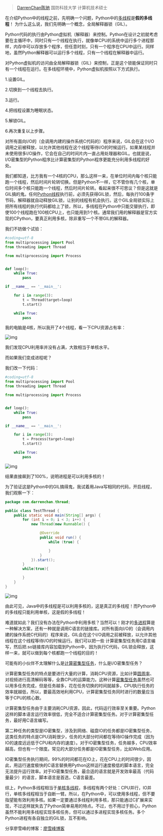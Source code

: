 > [DarrenChan陈驰](https://www.zhihu.com/people/chen-chi-40-92) 国防科技大学 计算机技术硕士

在介绍Python中的线程之前，先明确一个问题，Python中的[多线程](https://www.zhihu.com/search?q=多线程&search_source=Entity&hybrid_search_source=Entity&hybrid_search_extra={"sourceType"%3A"answer"%2C"sourceId"%3A269526476})是**假的多线程**！ 为什么这么说，我们先明确一个概念，全局解释器锁（GIL）。

Python代码的执行由Python虚拟机（解释器）来控制。Python在设计之初就考虑要在主循环中，同时只有一个线程在执行，就像单CPU的系统中运行多个进程那样，内存中可以存放多个程序，但任意时刻，只有一个程序在CPU中运行。同样地，虽然Python解释器可以运行多个线程，只有一个线程在解释器中运行。

对Python虚拟机的访问由全局解释器锁（GIL）来控制，正是这个锁能保证同时只有一个线程在运行。在多线程环境中，Python虚拟机按照以下方式执行。

1.设置GIL。

2.切换到一个线程去执行。

3.运行。

4.把线程设置为睡眠状态。

5.解锁GIL。

6.再次重复以上步骤。

对所有面向I/O的（会调用内建的操作系统C代码的）程序来说，GIL会在这个I/O调用之前被释放，以允许其他线程在这个线程等待I/O的时候运行。如果某线程并未使用很多I/O操作，它会在自己的时间片内一直占用处理器和GIL。也就是说，I/O密集型的Python程序比计算密集型的Python程序更能充分利用多线程的好处。

我们都知道，比方我有一个4核的CPU，那么这样一来，在单位时间内每个核只能跑一个线程，然后时间片轮转切换。但是Python不一样，它不管你有几个核，单位时间多个核只能跑一个线程，然后时间片轮转。看起来很不可思议？但是这就是GIL搞的鬼。任何[Python线程](https://www.zhihu.com/search?q=Python线程&search_source=Entity&hybrid_search_source=Entity&hybrid_search_extra={"sourceType"%3A"answer"%2C"sourceId"%3A269526476})执行前，必须先获得GIL锁，然后，每执行100条字节码，解释器就自动释放GIL锁，让别的线程有机会执行。这个GIL全局锁实际上把所有线程的执行代码都给上了锁，所以，多线程在Python中只能交替执行，即使100个线程跑在100核CPU上，也只能用到1个核。通常我们用的解释器是官方实现的CPython，要真正利用多核，除非重写一个不带GIL的解释器。

我们不妨做个试验：

```python
#coding=utf-8
from multiprocessing import Pool
from threading import Thread

from multiprocessing import Process


def loop():
    while True:
        pass

if __name__ == '__main__':

    for i in range(3):
        t = Thread(target=loop)
        t.start()

    while True:
        pass
```

我的电脑是4核，所以我开了4个线程，看一下CPU资源占有率：

![img](https://gitee.com/yzketx/image-markdown/raw/master/img/202111302220235.jpeg)

我们发现CPU利用率并没有占满，大致相当于单核水平。

而如果我们变成进程呢？

我们改一下代码：

```python
#coding=utf-8
from multiprocessing import Pool
from threading import Thread

from multiprocessing import Process


def loop():
    while True:
        pass

if __name__ == '__main__':

    for i in range(3):
        t = Process(target=loop)
        t.start()

    while True:
        pass
```

![img](https://gitee.com/yzketx/image-markdown/raw/master/img/202111302220169.jpeg)

结果直接飙到了100%，说明进程是可以利用多核的！

为了验证这是Python中的GIL搞得鬼，我试着用Java写相同的代码，开启线程，我们观察一下：

```java
package com.darrenchan.thread;

public class TestThread {
    public static void main(String[] args) {
        for (int i = 0; i < 3; i++) {
            new Thread(new Runnable() {

                @Override
                public void run() {
                    while (true) {

                    }
                }
            }).start();
        }
        while(true){

        }
    }
}
```



![img](https://gitee.com/yzketx/image-markdown/raw/master/img/202111302220346.jpeg)

由此可见，Java中的多线程是可以利用多核的，这是真正的多线程！而Python中的多线程只能利用单核，这是假的多线程！

难道就如此？我们没有办法在Python中利用多核？当然可以！刚才的[多进程](https://www.zhihu.com/search?q=多进程&search_source=Entity&hybrid_search_source=Entity&hybrid_search_extra={"sourceType"%3A"answer"%2C"sourceId"%3A269526476})算是一种解决方案，还有一种就是调用C语言的链接库。对所有面向I/O的（会调用内建的操作系统C代码的）程序来说，GIL会在这个I/O调用之前被释放，以允许其他线程在这个线程等待I/O的时候运行。我们可以把一些 计算密集型任务用C语言编写，然后把.so链接库内容加载到Python中，因为执行C代码，GIL锁会释放，这样一来，就可以做到每个核都跑一个线程的目的！

可能有的小伙伴不太理解什么是[计算密集型任务](https://www.zhihu.com/search?q=计算密集型任务&search_source=Entity&hybrid_search_source=Entity&hybrid_search_extra={"sourceType"%3A"answer"%2C"sourceId"%3A269526476})，什么是I/O密集型任务？

计算密集型任务的特点是要进行大量的计算，消耗CPU资源，比如计算[圆周率](https://www.zhihu.com/search?q=圆周率&search_source=Entity&hybrid_search_source=Entity&hybrid_search_extra={"sourceType"%3A"answer"%2C"sourceId"%3A269526476})、对视频进行高清解码等等，全靠CPU的运算能力。这种计算[密集型任务](https://www.zhihu.com/search?q=密集型任务&search_source=Entity&hybrid_search_source=Entity&hybrid_search_extra={"sourceType"%3A"answer"%2C"sourceId"%3A269526476})虽然也可以用多任务完成，但是任务越多，花在任务切换的时间就越多，CPU执行任务的效率就越低，所以，要最高效地利用CPU，计算密集型任务同时进行的数量应当等于CPU的核心数。

计算密集型任务由于主要消耗CPU资源，因此，代码运行效率至关重要。Python这样的脚本语言运行效率很低，完全不适合计算密集型任务。对于计算密集型任务，最好用C语言编写。

第二种任务的类型是IO密集型，涉及到网络、磁盘IO的任务都是IO密集型任务，这类任务的特点是CPU消耗很少，任务的大部分时间都在等待IO操作完成（因为IO的速度远远低于CPU和内存的速度）。对于IO密集型任务，任务越多，CPU效率越高，但也有一个限度。常见的大部分任务都是IO密集型任务，比如Web应用。

IO密集型任务执行期间，99%的时间都花在IO上，花在CPU上的时间很少，因此，用运行速度极快的C语言替换用Python这样运行速度极低的脚本语言，完全无法提升运行效率。对于IO密集型任务，最合适的语言就是开发效率最高（代码量最少）的语言，脚本语言是首选，C语言最差。

综上，Python多线程相当于[单核多线程](https://www.zhihu.com/search?q=单核多线程&search_source=Entity&hybrid_search_source=Entity&hybrid_search_extra={"sourceType"%3A"answer"%2C"sourceId"%3A269526476})，多线程有两个好处：CPU并行，IO并行，单核多线程相当于自断一臂。所以，在Python中，可以使用多线程，但不要指望能有效利用多核。如果一定要通过多线程利用多核，那只能通过C扩展来实现，不过这样就失去了Python简单易用的特点。不过，也不用过于担心，Python虽然不能利用多线程实现多核任务，但可以通过多进程实现多核任务。多个Python进程有各自独立的GIL锁，互不影响。

分享廖雪峰的博客：[廖雪峰博客](https://www.liaoxuefeng.com/wiki/001374738125095c955c1e6d8bb493182103fac9270762a000/001386832360548a6491f20c62d427287739fcfa5d5be1f000)